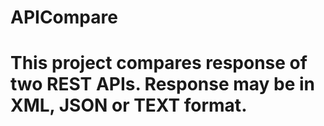 # APICompare
# This project compares response of two REST APIs. Response may be in XML, JSON or TEXT format.
